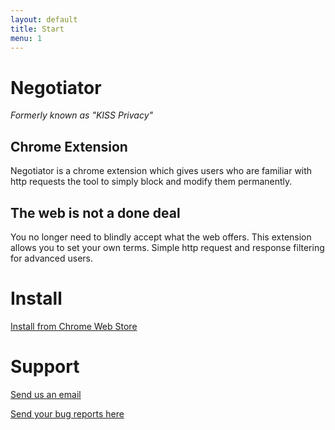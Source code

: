 ```yaml
---
layout: default
title: Start
menu: 1
---
```


# Negotiator

*Formerly known as "KISS Privacy"*

## Chrome Extension

Negotiator is a chrome extension which gives users who are familiar with http requests the tool to simply block and modify them permanently.

## The web is not a done deal

You no longer need to blindly accept what the web offers. This extension allows you to set your own terms. Simple http request and response filtering for advanced users.

# Install

[Install from Chrome Web Store](https://chrome.google.com/webstore/detail/negotiator/lfopjlendebbnfddpgpoaahmpbgmffii)

# Support

[Send us an email](mailto:support@silentorbit.com)

[Send your bug reports here](https://github.com/hultqvist/negotiator/issues)
